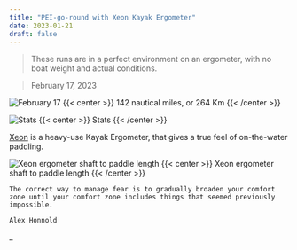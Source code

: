 ```yaml
---
title: "PEI-go-round with Xeon Kayak Ergometer"
date: 2023-01-21
draft: false
---
```


> These runs are in a perfect environment on an ergometer, with no boat weight and actual conditions.

> February 17, 2023

![February 17](/img/feb17.JPG)
{{< center >}}
142 nautical miles, or 264 Km
{{< /center >}}

![Stats](/img/Stats.JPG)
{{< center >}}
Stats
{{< /center >}}

[Xeon](https://www.kayakpro.com/xeon/) is a heavy-use Kayak Ergometer, that gives a true feel of on-the-water paddling.

![Xeon ergometer shaft to paddle length](/img/equivalent-paddle-length.JPG)
{{< center >}}
Xeon ergometer shaft to paddle length
{{< /center >}}

```
The correct way to manage fear is to gradually broaden your comfort zone until your comfort zone includes things that seemed previously impossible.

Alex Honnold
```

\_
